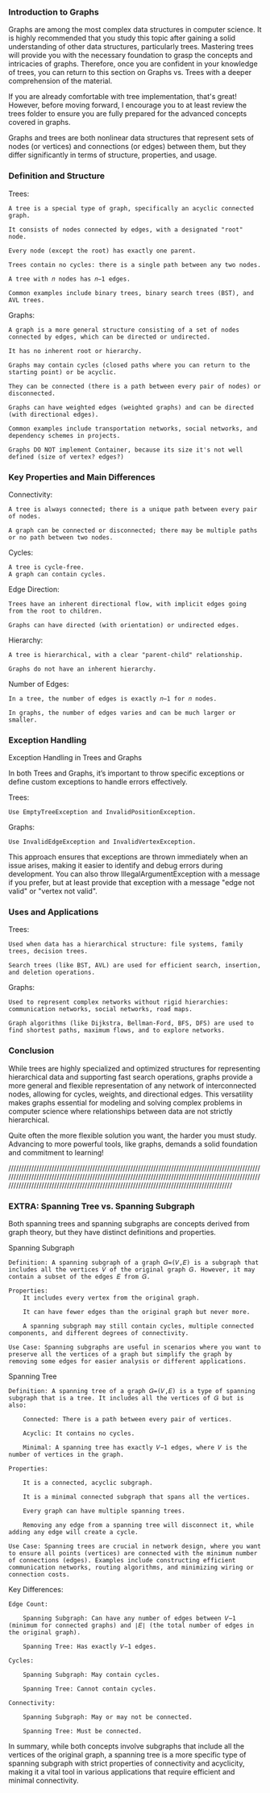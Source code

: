 ### Introduction to Graphs

Graphs are among the most complex data structures in computer science. It is highly recommended that you study this topic after gaining a solid understanding of other data structures, particularly trees. Mastering trees will provide you with the necessary foundation to grasp the concepts and intricacies of graphs. Therefore, once you are confident in your knowledge of trees, you can return to this section on Graphs vs. Trees with a deeper comprehension of the material.

If you are already comfortable with tree implementation, that's great! However, before moving forward, I encourage you to at least review the trees folder to ensure you are fully prepared for the advanced concepts covered in graphs.

Graphs and trees are both nonlinear data structures that represent sets of nodes (or vertices) and connections (or edges) between them, but they differ significantly in terms of structure, properties, and usage.

### Definition and Structure

Trees:

    A tree is a special type of graph, specifically an acyclic connected graph.

    It consists of nodes connected by edges, with a designated "root" node.

    Every node (except the root) has exactly one parent.

    Trees contain no cycles: there is a single path between any two nodes.

    A tree with 𝑛 nodes has 𝑛−1 edges.

    Common examples include binary trees, binary search trees (BST), and AVL trees.

Graphs:

    A graph is a more general structure consisting of a set of nodes connected by edges, which can be directed or undirected.

    It has no inherent root or hierarchy.

    Graphs may contain cycles (closed paths where you can return to the starting point) or be acyclic.

    They can be connected (there is a path between every pair of nodes) or disconnected.

    Graphs can have weighted edges (weighted graphs) and can be directed (with directional edges).

    Common examples include transportation networks, social networks, and dependency schemes in projects.

    Graphs DO NOT implement Container, because its size it's not well defined (size of vertex? edges?)


### Key Properties and Main Differences

Connectivity:

    A tree is always connected; there is a unique path between every pair of nodes.

    A graph can be connected or disconnected; there may be multiple paths or no path between two nodes.

Cycles:

    A tree is cycle-free.
    A graph can contain cycles.

Edge Direction:

    Trees have an inherent directional flow, with implicit edges going from the root to children.

    Graphs can have directed (with orientation) or undirected edges.

Hierarchy:

    A tree is hierarchical, with a clear "parent-child" relationship.

    Graphs do not have an inherent hierarchy.

Number of Edges:

    In a tree, the number of edges is exactly 𝑛−1 for 𝑛 nodes.

    In graphs, the number of edges varies and can be much larger or smaller.

### Exception Handling

Exception Handling in Trees and Graphs

In both Trees and Graphs, it’s important to throw specific exceptions or define custom exceptions to handle errors effectively.

Trees:

    Use EmptyTreeException and InvalidPositionException.

Graphs:

    Use InvalidEdgeException and InvalidVertexException.

This approach ensures that exceptions are thrown immediately when an issue arises, making it easier to identify and debug errors during development. You can also throw IllegalArgumentException with a message if you prefer, but at least provide that exception with a message "edge not valid" or "vertex not valid".

### Uses and Applications

Trees:

    Used when data has a hierarchical structure: file systems, family trees, decision trees.

    Search trees (like BST, AVL) are used for efficient search, insertion, and deletion operations.

Graphs:

    Used to represent complex networks without rigid hierarchies: communication networks, social networks, road maps.

    Graph algorithms (like Dijkstra, Bellman-Ford, BFS, DFS) are used to find shortest paths, maximum flows, and to explore networks.

### Conclusion

While trees are highly specialized and optimized structures for representing hierarchical data and supporting fast search operations, graphs provide a more general and flexible representation of any network of interconnected nodes, allowing for cycles, weights, and directional edges. This versatility makes graphs essential for modeling and solving complex problems in computer science where relationships between data are not strictly hierarchical.

Quite often the more flexible solution you want, the harder you must study. Advancing to more powerful tools, like graphs, demands a solid foundation and commitment to learning!

//////////////////////////////////////////////////////////////////////////////////////////////////////////////////////////////////////////////////////////////////////////////////////////////////////////////////////////////////////////////////////////////////////////////////////////////

### EXTRA: Spanning Tree vs. Spanning Subgraph

Both spanning trees and spanning subgraphs are concepts derived from graph theory, but they have distinct definitions and properties.

Spanning Subgraph
    
    Definition: A spanning subgraph of a graph 𝐺=(𝑉,𝐸) is a subgraph that includes all the vertices 𝑉 of the original graph 𝐺. However, it may contain a subset of the edges 𝐸 from 𝐺.

    Properties:
        It includes every vertex from the original graph.
        
        It can have fewer edges than the original graph but never more.
    
        A spanning subgraph may still contain cycles, multiple connected components, and different degrees of connectivity.

    Use Case: Spanning subgraphs are useful in scenarios where you want to preserve all the vertices of a graph but simplify the graph by removing some edges for easier analysis or different applications.

Spanning Tree

    Definition: A spanning tree of a graph 𝐺=(𝑉,𝐸) is a type of spanning subgraph that is a tree. It includes all the vertices of 𝐺 but is also:

        Connected: There is a path between every pair of vertices.
        
        Acyclic: It contains no cycles.
        
        Minimal: A spanning tree has exactly 𝑉−1 edges, where 𝑉 is the number of vertices in the graph.

    Properties:

        It is a connected, acyclic subgraph.
        
        It is a minimal connected subgraph that spans all the vertices.
        
        Every graph can have multiple spanning trees.
        
        Removing any edge from a spanning tree will disconnect it, while adding any edge will create a cycle.

    Use Case: Spanning trees are crucial in network design, where you want to ensure all points (vertices) are connected with the minimum number of connections (edges). Examples include constructing efficient communication networks, routing algorithms, and minimizing wiring or connection costs.

Key Differences:
    
    Edge Count:

        Spanning Subgraph: Can have any number of edges between 𝑉−1 (minimum for connected graphs) and ∣𝐸∣ (the total number of edges in the original graph).

        Spanning Tree: Has exactly 𝑉−1 edges.

    Cycles:

        Spanning Subgraph: May contain cycles.
        
        Spanning Tree: Cannot contain cycles.
    
    Connectivity:

        Spanning Subgraph: May or may not be connected.

        Spanning Tree: Must be connected.

In summary, while both concepts involve subgraphs that include all the vertices of the original graph, a spanning tree is a more specific type of spanning subgraph with strict properties of connectivity and acyclicity, making it a vital tool in various applications that require efficient and minimal connectivity.